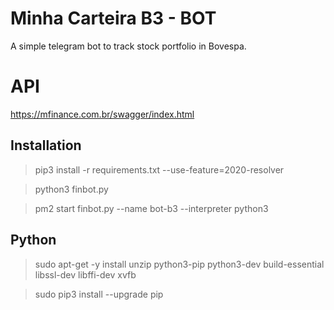 # Minha Carteira B3 - BOT
A simple telegram bot to track stock portfolio in Bovespa.

# API
https://mfinance.com.br/swagger/index.html

## Installation
> pip3 install -r requirements.txt --use-feature=2020-resolver

> python3 finbot.py

> pm2 start finbot.py --name bot-b3 --interpreter python3

## Python
> sudo apt-get -y install unzip python3-pip python3-dev build-essential libssl-dev libffi-dev xvfb

> sudo pip3 install --upgrade pip
